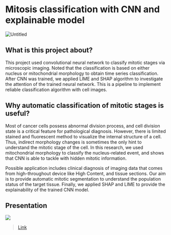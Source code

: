 # Mitosis classification with CNN and explainable model 

![Untitled](https://user-images.githubusercontent.com/29009898/138671190-4f1a751b-9a79-48c0-8e2f-e4a402c280b4.gif)

## What is this project about?

This project used convolutional neural network to classify mitotic stages via microscopic imaging. Noted that the classification is based on either nucleus or mitochondrial morphology to obtain time series classification. After CNN was trained, we applied LIME and SHAP algorithm to investigate the attention of the trained neural network. This is a pipeline to implement reliable classification algorithm with cell images.

## Why automatic classification of mitotic stages is useful?

Most of cancer cells possess abnormal division process, and cell division state is a critical feature for pathological diagnosis. However, there is limited stained and fluorescent method to visualize the internal structure of a cell. Thus, indirect morphology changes is sometimes the only hint to understand the mitotic stage of the cell. In this research, we used mitochondrial morphology to classify the nucleus-related event, and shows that CNN is able to tackle with hidden mitotic information. 

Possible application includes clinical diagnosis of imaging data that comes from high-throughout device like High Content, and tissue sections. Our aim is to provide automatic mitotic segmentation to understand the population status of the target tissue.  Finally, we applied SHAP and LIME to provide the explainability of the trained CNN model.

## Presentation

[![](https://user-images.githubusercontent.com/29009898/138673697-f7ada74a-9c14-4799-be4f-1195bbdbdbfd.png)](https://docs.google.com/presentation/d/1UGEUE07AcNoIi5HpMKTkH0K3ejG0hLOw/edit?usp=sharing&ouid=109060256626268937912&rtpof=true&sd=true)
> [Link](https://docs.google.com/presentation/d/1UGEUE07AcNoIi5HpMKTkH0K3ejG0hLOw/edit?usp=sharing&ouid=109060256626268937912&rtpof=true&sd=true)

